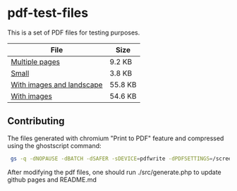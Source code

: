 # pdf-test-files

This is a set of PDF files for testing purposes.

| File | Size |
|--|--|
|[Multiple pages](./public/multiple-pages.pdf) | 9.2 KB |
|[Small](./public/small.pdf) | 3.8 KB |
|[With images and landscape](./public/with-images-and-landscape.pdf) | 55.8 KB |
|[With images](./public/with-images.pdf) | 54.6 KB |

## Contributing

The files generated with chromium "Print to PDF" feature and compressed using the ghostscript command:
```bash
 gs -q -dNOPAUSE -dBATCH -dSAFER -sDEVICE=pdfwrite -dPDFSETTINGS=/screen -dEmbedAllFonts=false -dSubsetFonts=false -dAutoRotatePages=/PageByPage -dColorImageDownsampleType=/Bicubic -dColorImageResolution=150 -dGrayImageDownsampleType=/Bicubic -dGrayImageResolution=150 -dMonoImageDownsampleType=/Bicubic -dMonoImageResolution=150 -sOutputFile=output.pdf input.pdf
 ```

After modifying the pdf files, one should run ./src/generate.php to update github pages and README.md
    